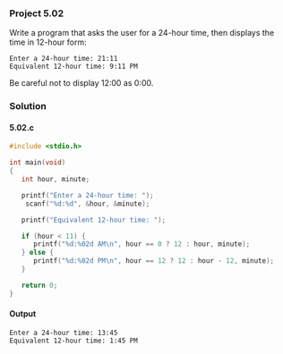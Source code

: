 ### Project 5.02
Write a program that asks the user for a 24-hour time, then displays the time in 12-hour form:
```
Enter a 24-hour time: 21:11
Equivalent 12-hour time: 9:11 PM
```
Be careful not to display 12:00 as 0:00.
### Solution
#### 5.02.c
```c
#include <stdio.h>

int main(void)
{
   int hour, minute;

   printf("Enter a 24-hour time: ");
    scanf("%d:%d", &hour, &minute);

   printf("Equivalent 12-hour time: ");

   if (hour < 11) {
      printf("%d:%02d AM\n", hour == 0 ? 12 : hour, minute);
   } else {
      printf("%d:%02d PM\n", hour == 12 ? 12 : hour - 12, minute);
   }

   return 0;
}
```
#### Output
```
Enter a 24-hour time: 13:45
Equivalent 12-hour time: 1:45 PM
```

